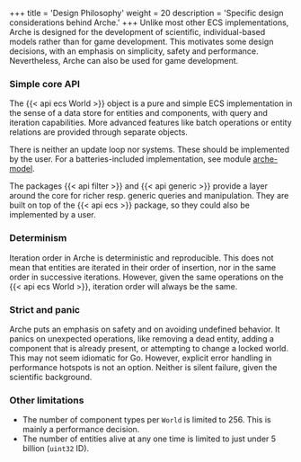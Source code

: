 +++
title = 'Design Philosophy'
weight = 20
description = 'Specific design considerations behind Arche.'
+++
Unlike most other ECS implementations, Arche is designed for the development of scientific,
individual-based models rather than for game development.
This motivates some design decisions, with an emphasis on simplicity, safety and performance.
Nevertheless, Arche can also be used for game development.

### Simple core API

The {{< api ecs World >}} object is a pure and simple ECS implementation in the sense of a data store
for entities and components, with query and iteration capabilities.
More advanced features like batch operations or entity relations are provided through separate objects.

There is neither an update loop nor systems.
These should be implemented by the user.
For a batteries-included implementation, see module [arche-model](https://github.com/mlange-42/arche-model).

The packages {{< api filter >}} and {{< api generic >}}
provide a layer around the core for richer resp. generic queries and manipulation.
They are built on top of the {{< api ecs >}} package, so they could also be implemented by a user.

### Determinism

Iteration order in Arche is deterministic and reproducible.
This does not mean that entities are iterated in their order of insertion, nor in the same order in successive iterations.
However, given the same operations on the {{< api ecs World >}}, iteration order will always be the same.

### Strict and panic

Arche puts an emphasis on safety and on avoiding undefined behavior.
It panics on unexpected operations, like removing a dead entity,
adding a component that is already present, or attempting to change a locked world.
This may not seem idiomatic for Go.
However, explicit error handling in performance hotspots is not an option.
Neither is silent failure, given the scientific background.

### Other limitations

* The number of component types per `World` is limited to 256. This is mainly a performance decision.
* The number of entities alive at any one time is limited to just under 5 billion (`uint32` ID).
